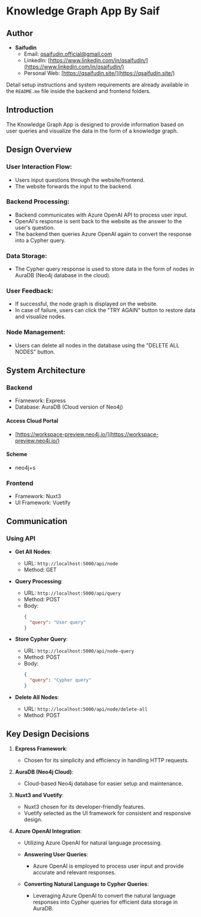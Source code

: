 # Knowledge Graph App By Saif

## Author

- **Saifudin**
  - Email: qsaifudin.official@gmail.com
  - LinkedIn: [https://www.linkedin.com/in/qsaifudin/](https://www.linkedin.com/in/qsaifudin/)
  - Personal Web: [https://qsaifudin.site/](https://qsaifudin.site/)

Detail setup instructions and system requirements are already available in the `README.me` file inside the backend and frontend folders.

## Introduction

The Knowledge Graph App is designed to provide information based on user queries and visualize the data in the form of a knowledge graph.

## Design Overview

### User Interaction Flow:

- Users input questions through the website/frontend.
- The website forwards the input to the backend.

### Backend Processing:

- Backend communicates with Azure OpenAI API to process user input.
- OpenAI's response is sent back to the website as the answer to the user's question.
- The backend then queries Azure OpenAI again to convert the response into a Cypher query.

### Data Storage:

- The Cypher query response is used to store data in the form of nodes in AuraDB (Neo4j database in the cloud).

### User Feedback:

- If successful, the node graph is displayed on the website.
- In case of failure, users can click the "TRY AGAIN" button to restore data and visualize nodes.

### Node Management:

- Users can delete all nodes in the database using the "DELETE ALL NODES" button.

## System Architecture

### Backend

- Framework: Express
- Database: AuraDB (Cloud version of Neo4j)

#### Access Cloud Portal

- [https://workspace-preview.neo4j.io/](https://workspace-preview.neo4j.io/)

#### Scheme

- neo4j+s


### Frontend

- Framework: Nuxt3
- UI Framework: Vuetify

## Communication

### Using API

- **Get All Nodes**: 
  - URL: `http://localhost:5000/api/node`
  - Method: GET

- **Query Processing**: 
  - URL: `http://localhost:5000/api/query`
  - Method: POST
  - Body:	
    ```json
    {
      "query": "User query"
    }
    ```

- **Store Cypher Query**: 
  - URL: `http://localhost:5000/api/node-query`
  - Method: POST
  - Body:
    ```json
    {
      "query": "Cypher query"
    }
    ```

- **Delete All Nodes**: 
  - URL: `http://localhost:5000/api/node/delete-all`
  - Method: POST

## Key Design Decisions

1. **Express Framework**:
   - Chosen for its simplicity and efficiency in handling HTTP requests.
   
2. **AuraDB (Neo4j Cloud)**:
   - Cloud-based Neo4j database for easier setup and maintenance.
   
3. **Nuxt3 and Vuetify**:
   - Nuxt3 chosen for its developer-friendly features.
   - Vuetify selected as the UI framework for consistent and responsive design.
   
4. **Azure OpenAI Integration**:
   - Utilizing Azure OpenAI for natural language processing.
   
   - **Answering User Queries**:
     - Azure OpenAI is employed to process user input and provide accurate and relevant responses.
     
   - **Converting Natural Language to Cypher Queries**:
     - Leveraging Azure OpenAI to convert the natural language responses into Cypher queries for efficient data storage in AuraDB.
